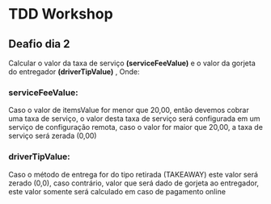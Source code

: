 # TDD Workshop

## Deafio dia 2

Calcular o valor da taxa de serviço <b>(serviceFeeValue)</b>  e o valor da gorjeta do entregador <b>(driverTipValue)</b> , Onde:

### <b>serviceFeeValue:</b> 
Caso o valor de itemsValue for menor que 20,00, então devemos cobrar uma taxa de serviço, o valor desta taxa de serviço será configurada em um serviço de configuração remota, caso o valor for maior que 20,00, a taxa de serviço será zerada (0,00)

### <b>driverTipValue:</b>
Caso o método de entrega for do tipo retirada (TAKEAWAY) este valor será zerado (0,0), caso contrário, valor que será dado de gorjeta ao entregador, este valor somente será calculado em caso de pagamento online

